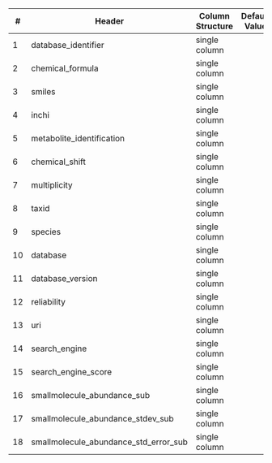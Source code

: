| # |Header  | Column Structure  | Default Value  | Required | Min Length | Max Length | Controlled Terms |
|---|--------|-------------------|----------------|----------|------------|------------|------------------|
| 1 | database_identifier | single column |  | False | - | - | |
| 2 | chemical_formula | single column |  | False | - | - | |
| 3 | smiles | single column |  | False | - | - | |
| 4 | inchi | single column |  | False | - | - | |
| 5 | metabolite_identification | single column |  | True | 2 | - | |
| 6 | chemical_shift | single column |  | False | - | - | |
| 7 | multiplicity | single column |  | False | - | - | |
| 8 | taxid | single column |  | False | - | - | |
| 9 | species | single column |  | False | - | - | |
| 10 | database | single column |  | False | - | - | |
| 11 | database_version | single column |  | False | - | - | |
| 12 | reliability | single column |  | False | - | - | |
| 13 | uri | single column |  | False | - | - | |
| 14 | search_engine | single column |  | False | - | - | |
| 15 | search_engine_score | single column |  | False | - | - | |
| 16 | smallmolecule_abundance_sub | single column |  | False | - | - | |
| 17 | smallmolecule_abundance_stdev_sub | single column |  | False | - | - | |
| 18 | smallmolecule_abundance_std_error_sub | single column |  | False | - | - | |
